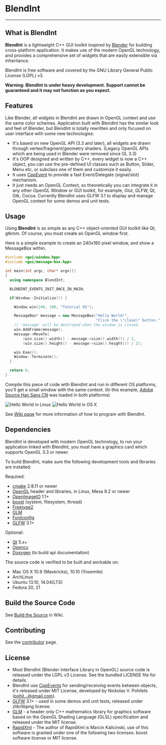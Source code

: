 # BlendInt

------

## What is BlendInt

**BlendInt** is a lightweight C++ GUI toolkit inspired by
[Blender](http://www.blender.org) for building cross-platform
application. It makes use of the modern OpenGL technology, and
provides a comprehensive set of widgets that are easily extensible via
inheritance.

BlendInt is free software and covered by the GNU Library General
Public License (LGPL) v3.

**Warning: BlendInt is under heavy development. Support cannot be
  guaranteed and it may not function as you expect.**

## Features

Like Blender, all widgets in BlendInt are drawn in OpenGL context and
use the same color schemes. Application built with BlendInt has the
similar look and feel of Blender, but BlendInt is totally rewritten
and only focused on user interface with some new technologies:

- It's based on new OpenGL API (3.3 and later), all widgets are drawn
  through vertex/fragment/geometry shaders. (Legacy OpenGL APIs which
  are being used in Blender were removed since GL 3.3)
- It's OOP designed and written by C++, every widget is now a C++
  object, you can use the pre-defined UI classes such as Button,
  Slider, Menu etc, or subclass one of them and customize it easily.
- It uses [CppEvent](http://code.google.com/p/cpp-events/) to provide
  a fast Event/Delegate (signal/slot) mechanism.
- It just needs an OpenGL Context, so theoretically you can integrate
  it in any other OpenGL Window or GUI toolkit, for example, Glut,
  GLFW, Qt, Gtk, Cocoa. Currently BlendInt uses GLFW 3.1 to display
  and manage OpenGL context for some demos and unit tests.

## Usage

Using **BlendInt** is as simple as any C++ object-oriented GUI toolkit
like Qt, gtkmm. Of course, you must create an OpenGL window first.

Here is a simple example to create an 240x180 pixel window, and show a
MessageBox within.

```cpp
#include <gui/window.hpp>
#include <gui/message-box.hpp>

int main(int argc, char* argv[])
{
  using namespace BlendInt;

  BLENDINT_EVENTS_INIT_ONCE_IN_MAIN;

  if(Window::Initialize()) {

    Window win(240, 180, "Tutorial 01");

    MessageBox* message = new MessageBox("Hello World!",
                                         "Click the \"close\" button.");
    // 'message' will be destroyed when the window is closed.
    win.AddFrame(message);
    message->MoveTo(
        (win.size().width() - message->size().width()) / 2,
        (win.size().height() - message->size().height()) / 2);

    win.Exec();
    Window::Terminate();
  }

  return 0;
}
```

Compile this piece of code with BlendInt and run in different OS
platforms, you'll get a small window with the same context. (In this
example,
[Adobe Source Han Sans CN](https://github.com/adobe-fonts/source-han-sans)
was loaded in both platforms)

![Hello World in Linux](https://github.com/zhanggyb/BlendInt/blob/master/doc/images/hello_linux.png
 "Hello World in Linux")
![Hello World in OS X](https://github.com/zhanggyb/BlendInt/blob/master/doc/images/hello_osx.png
 "Hello World in OS X")

See [Wiki page](https://github.com/zhanggyb/BlendInt/wiki) for more
information of how to program with BlendInt.

## Dependencies

BlendInt is developed with modern OpenGL technology, to run your
application linked with BlendInt, you must have a graphics card which
supports OpenGL 3.3 or newer.

To build BlendInt, make sure the following development tools and
libraries are installed:

Required:

* [cmake](http://www.cmake.org) 2.8.11 or newer
* [OpenGL](http://www.khronos.org) header and libraries, in Linux,
  Mesa 9.2 or newer
* [OpenImageIO](https://sites.google.com/site/openimageio/home) 1.1+
* [boost](http://www.boost.org) (system, filesystem, thread)
* [Freetype2](http://www.freetype.org)
* [GLM](http://glm.g-truc.net)
* [Fontconfig](http://freedesktop.org/wiki/Software/fontconfig/)
* [GLFW](http://www.glfw.org) 3.1+

Optional:

* [Qt](http://www.qt-project.org) 5.x+
* [Opencv](http://www.opencv.org)
* [Doxygen](http://www.stack.nl/~dimitri/doxygen/) (to build api
  documentation)

The source code is verified to be built and workable on:

* Mac OS X 10.9 (Mavericks), 10.10 (Yosemite)
* ArchLinux
* Ubuntu 13.10, 14.04(LTS)
* Fedora 20, 21

## Build the Source Code

See
[Build the Source](https://github.com/zhanggyb/BlendInt/wiki/build) in
Wiki.

## Contributing

See the
[contributor](https://github.com/zhanggyb/BlendInt/graphs/contributors)
page.

## License

* Most BlendInt (Blender Interface Library in OpenGL) source code is
  released under the LGPL v3 License. See the bundled LICENSE file for
  details.
* BlendInt use [CppEvents](http://code.google.com/p/cpp-events/) for
  sending/receiving events between objects, it's released under MIT
  License, developed by Nickolas V. Pohilets (pohil...@gmail.com).
* [GLFW](http://www.glfw.org) 3.1+ - used in some demos and unit
  tests, released under zlib/libpng license.
* [GLM](http://glm.g-truc.net) - a header only C++ mathematics library
  for graphics software based on the OpenGL Shading Language (GLSL)
  specification and released under the MIT license.
* [RapidXml](http://rapidxml.sourceforge.net/) - The author of
  RapidXml is Marcin Kalicinski, use of this software is granted under
  one of the following two licenses: boost software license or MIT
  license.
